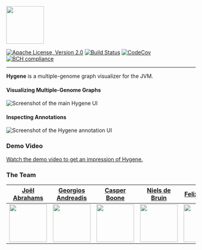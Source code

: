 <img src="https://user-images.githubusercontent.com/13442533/27609521-56dada4c-5b8b-11e7-8338-27143a5d5fa7.png" height="100" />

[![Apache License, Version 2.0](https://img.shields.io/github/license/ProgrammingLife2017/DNA-is-Not-an-Acronym-releases.svg)](https://www.apache.org/licenses/LICENSE-2.0)
[![Build Status](https://travis-ci.com/nielsdebruin/dna.svg?token=MPR2aq1yzRi2MdAzgtdk&branch=master)](https://travis-ci.com/nielsdebruin/dna)
[![CodeCov](https://codecov.io/gh/nielsdebruin/dna/branch/master/graph/badge.svg?token=iCcqwI3I98)](https://codecov.io/gh/nielsdebruin/dna)
[![BCH compliance](https://bettercodehub.com/edge/badge/nielsdebruin/dna?branch=master&token=95b47497eb4af3db1ab364616541452aca570936)](https://bettercodehub.com/)

---

**Hygene** is a multiple-genome graph visualizer for the JVM.

#### Visualizing Multiple-Genome Graphs
![Screenshot of the main Hygene UI](https://user-images.githubusercontent.com/5272244/27724165-d8cc7362-5d70-11e7-8a27-37602a504e62.png)

#### Inspecting Annotations
![Screenshot of the Hygene annotation UI](https://user-images.githubusercontent.com/5272244/27724172-e8a923c0-5d70-11e7-8980-dd93ffcac00c.png)

### Demo Video
[Watch the demo video to get an impression of Hygene.](https://www.youtube.com/watch?v=ty-hihaqENw)

### The Team
| [Joël Abrahams](https://github.com/JSAbrahams) | [Georgios Andreadis](https://github.com/gandreadis) | [Casper Boone](https://github.com/casperboone) | [Niels de Bruin](https://github.com/nielsdebruin) | [Felix Dekker](https://github.com/FWDekker) |
| --- | --- | --- | --- | --- |
| <img src="https://scontent-ams3-1.xx.fbcdn.net/v/t1.0-9/1453262_4661677557548_4145955342984378850_n.jpg?oh=6f93338e5bb4fceee1c4d08831c0d28c&oe=59897D72" height="100" /> | <img src="https://avatars3.githubusercontent.com/u/5272244?v=3&s=460" height="100" /> | <img src="https://pbs.twimg.com/profile_images/860244689773092864/NpLUw-c_.jpg" height="100" /> | <img src="http://i.imgur.com/ED7Zc1j.png" height="100" /> |  <img src="http://i.imgur.com/jLduqqW.png" height="100" /> |
